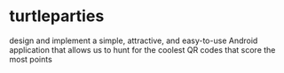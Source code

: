 # turtleparties
design and implement a simple, attractive, and easy-to-use Android application that allows us to hunt for the coolest QR codes that score the most points
